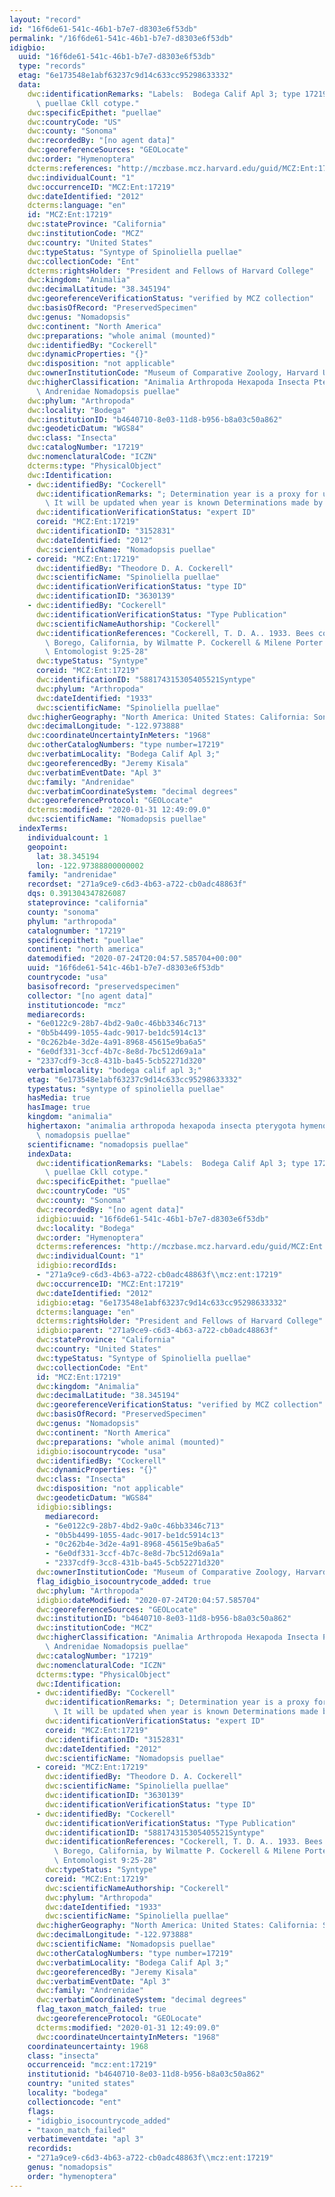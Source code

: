 ```yaml
---
layout: "record"
id: "16f6de61-541c-46b1-b7e7-d8303e6f53db"
permalink: "/16f6de61-541c-46b1-b7e7-d8303e6f53db"
idigbio:
  uuid: "16f6de61-541c-46b1-b7e7-d8303e6f53db"
  type: "records"
  etag: "6e173548e1abf63237c9d14c633cc95298633332"
  data:
    dwc:identificationRemarks: "Labels:  Bodega Calif Apl 3; type 17219; Spinoliella\
      \ puellae Ckll cotype."
    dwc:specificEpithet: "puellae"
    dwc:countryCode: "US"
    dwc:county: "Sonoma"
    dwc:recordedBy: "[no agent data]"
    dwc:georeferenceSources: "GEOLocate"
    dwc:order: "Hymenoptera"
    dcterms:references: "http://mczbase.mcz.harvard.edu/guid/MCZ:Ent:17219"
    dwc:individualCount: "1"
    dwc:occurrenceID: "MCZ:Ent:17219"
    dwc:dateIdentified: "2012"
    dcterms:language: "en"
    id: "MCZ:Ent:17219"
    dwc:stateProvince: "California"
    dwc:institutionCode: "MCZ"
    dwc:country: "United States"
    dwc:typeStatus: "Syntype of Spinoliella puellae"
    dwc:collectionCode: "Ent"
    dcterms:rightsHolder: "President and Fellows of Harvard College"
    dwc:kingdom: "Animalia"
    dwc:decimalLatitude: "38.345194"
    dwc:georeferenceVerificationStatus: "verified by MCZ collection"
    dwc:basisOfRecord: "PreservedSpecimen"
    dwc:genus: "Nomadopsis"
    dwc:continent: "North America"
    dwc:preparations: "whole animal (mounted)"
    dwc:identifiedBy: "Cockerell"
    dwc:dynamicProperties: "{}"
    dwc:disposition: "not applicable"
    dwc:ownerInstitutionCode: "Museum of Comparative Zoology, Harvard University"
    dwc:higherClassification: "Animalia Arthropoda Hexapoda Insecta Pterygota Hymenoptera\
      \ Andrenidae Nomadopsis puellae"
    dwc:phylum: "Arthropoda"
    dwc:locality: "Bodega"
    dwc:institutionID: "b4640710-8e03-11d8-b956-b8a03c50a862"
    dwc:geodeticDatum: "WGS84"
    dwc:class: "Insecta"
    dwc:catalogNumber: "17219"
    dwc:nomenclaturalCode: "ICZN"
    dcterms:type: "PhysicalObject"
    dwc:Identification:
    - dwc:identifiedBy: "Cockerell"
      dwc:identificationRemarks: "; Determination year is a proxy for unknown data.\
        \ It will be updated when year is known Determinations made by Cockerell"
      dwc:identificationVerificationStatus: "expert ID"
      coreid: "MCZ:Ent:17219"
      dwc:identificationID: "3152831"
      dwc:dateIdentified: "2012"
      dwc:scientificName: "Nomadopsis puellae"
    - coreid: "MCZ:Ent:17219"
      dwc:identifiedBy: "Theodore D. A. Cockerell"
      dwc:scientificName: "Spinoliella puellae"
      dwc:identificationVerificationStatus: "type ID"
      dwc:identificationID: "3630139"
    - dwc:identifiedBy: "Cockerell"
      dwc:identificationVerificationStatus: "Type Publication"
      dwc:scientificNameAuthorship: "Cockerell"
      dwc:identificationReferences: "Cockerell, T. D. A.. 1933. Bees collected at\
        \ Borego, California, by Wilmatte P. Cockerell & Milene Porter. Pan-Pacific\
        \ Entomologist 9:25-28"
      dwc:typeStatus: "Syntype"
      coreid: "MCZ:Ent:17219"
      dwc:identificationID: "588174315305405521Syntype"
      dwc:phylum: "Arthropoda"
      dwc:dateIdentified: "1933"
      dwc:scientificName: "Spinoliella puellae"
    dwc:higherGeography: "North America: United States: California: Sonoma"
    dwc:decimalLongitude: "-122.973888"
    dwc:coordinateUncertaintyInMeters: "1968"
    dwc:otherCatalogNumbers: "type number=17219"
    dwc:verbatimLocality: "Bodega Calif Apl 3;"
    dwc:georeferencedBy: "Jeremy Kisala"
    dwc:verbatimEventDate: "Apl 3"
    dwc:family: "Andrenidae"
    dwc:verbatimCoordinateSystem: "decimal degrees"
    dwc:georeferenceProtocol: "GEOLocate"
    dcterms:modified: "2020-01-31 12:49:09.0"
    dwc:scientificName: "Nomadopsis puellae"
  indexTerms:
    individualcount: 1
    geopoint:
      lat: 38.345194
      lon: -122.97388800000002
    family: "andrenidae"
    recordset: "271a9ce9-c6d3-4b63-a722-cb0adc48863f"
    dqs: 0.391304347826087
    stateprovince: "california"
    county: "sonoma"
    phylum: "arthropoda"
    catalognumber: "17219"
    specificepithet: "puellae"
    continent: "north america"
    datemodified: "2020-07-24T20:04:57.585704+00:00"
    uuid: "16f6de61-541c-46b1-b7e7-d8303e6f53db"
    countrycode: "usa"
    basisofrecord: "preservedspecimen"
    collector: "[no agent data]"
    institutioncode: "mcz"
    mediarecords:
    - "6e0122c9-28b7-4bd2-9a0c-46bb3346c713"
    - "0b5b4499-1055-4adc-9017-be1dc5914c13"
    - "0c262b4e-3d2e-4a91-8968-45615e9ba6a5"
    - "6e0df331-3ccf-4b7c-8e8d-7bc512d69a1a"
    - "2337cdf9-3cc8-431b-ba45-5cb52271d320"
    verbatimlocality: "bodega calif apl 3;"
    etag: "6e173548e1abf63237c9d14c633cc95298633332"
    typestatus: "syntype of spinoliella puellae"
    hasMedia: true
    hasImage: true
    kingdom: "animalia"
    highertaxon: "animalia arthropoda hexapoda insecta pterygota hymenoptera andrenidae\
      \ nomadopsis puellae"
    scientificname: "nomadopsis puellae"
    indexData:
      dwc:identificationRemarks: "Labels:  Bodega Calif Apl 3; type 17219; Spinoliella\
        \ puellae Ckll cotype."
      dwc:specificEpithet: "puellae"
      dwc:countryCode: "US"
      dwc:county: "Sonoma"
      dwc:recordedBy: "[no agent data]"
      idigbio:uuid: "16f6de61-541c-46b1-b7e7-d8303e6f53db"
      dwc:locality: "Bodega"
      dwc:order: "Hymenoptera"
      dcterms:references: "http://mczbase.mcz.harvard.edu/guid/MCZ:Ent:17219"
      dwc:individualCount: "1"
      idigbio:recordIds:
      - "271a9ce9-c6d3-4b63-a722-cb0adc48863f\\mcz:ent:17219"
      dwc:occurrenceID: "MCZ:Ent:17219"
      dwc:dateIdentified: "2012"
      idigbio:etag: "6e173548e1abf63237c9d14c633cc95298633332"
      dcterms:language: "en"
      dcterms:rightsHolder: "President and Fellows of Harvard College"
      idigbio:parent: "271a9ce9-c6d3-4b63-a722-cb0adc48863f"
      dwc:stateProvince: "California"
      dwc:country: "United States"
      dwc:typeStatus: "Syntype of Spinoliella puellae"
      dwc:collectionCode: "Ent"
      id: "MCZ:Ent:17219"
      dwc:kingdom: "Animalia"
      dwc:decimalLatitude: "38.345194"
      dwc:georeferenceVerificationStatus: "verified by MCZ collection"
      dwc:basisOfRecord: "PreservedSpecimen"
      dwc:genus: "Nomadopsis"
      dwc:continent: "North America"
      dwc:preparations: "whole animal (mounted)"
      idigbio:isocountrycode: "usa"
      dwc:identifiedBy: "Cockerell"
      dwc:dynamicProperties: "{}"
      dwc:class: "Insecta"
      dwc:disposition: "not applicable"
      dwc:geodeticDatum: "WGS84"
      idigbio:siblings:
        mediarecord:
        - "6e0122c9-28b7-4bd2-9a0c-46bb3346c713"
        - "0b5b4499-1055-4adc-9017-be1dc5914c13"
        - "0c262b4e-3d2e-4a91-8968-45615e9ba6a5"
        - "6e0df331-3ccf-4b7c-8e8d-7bc512d69a1a"
        - "2337cdf9-3cc8-431b-ba45-5cb52271d320"
      dwc:ownerInstitutionCode: "Museum of Comparative Zoology, Harvard University"
      flag_idigbio_isocountrycode_added: true
      dwc:phylum: "Arthropoda"
      idigbio:dateModified: "2020-07-24T20:04:57.585704"
      dwc:georeferenceSources: "GEOLocate"
      dwc:institutionID: "b4640710-8e03-11d8-b956-b8a03c50a862"
      dwc:institutionCode: "MCZ"
      dwc:higherClassification: "Animalia Arthropoda Hexapoda Insecta Pterygota Hymenoptera\
        \ Andrenidae Nomadopsis puellae"
      dwc:catalogNumber: "17219"
      dwc:nomenclaturalCode: "ICZN"
      dcterms:type: "PhysicalObject"
      dwc:Identification:
      - dwc:identifiedBy: "Cockerell"
        dwc:identificationRemarks: "; Determination year is a proxy for unknown data.\
          \ It will be updated when year is known Determinations made by Cockerell"
        dwc:identificationVerificationStatus: "expert ID"
        coreid: "MCZ:Ent:17219"
        dwc:identificationID: "3152831"
        dwc:dateIdentified: "2012"
        dwc:scientificName: "Nomadopsis puellae"
      - coreid: "MCZ:Ent:17219"
        dwc:identifiedBy: "Theodore D. A. Cockerell"
        dwc:scientificName: "Spinoliella puellae"
        dwc:identificationID: "3630139"
        dwc:identificationVerificationStatus: "type ID"
      - dwc:identifiedBy: "Cockerell"
        dwc:identificationVerificationStatus: "Type Publication"
        dwc:identificationID: "588174315305405521Syntype"
        dwc:identificationReferences: "Cockerell, T. D. A.. 1933. Bees collected at\
          \ Borego, California, by Wilmatte P. Cockerell & Milene Porter. Pan-Pacific\
          \ Entomologist 9:25-28"
        dwc:typeStatus: "Syntype"
        coreid: "MCZ:Ent:17219"
        dwc:scientificNameAuthorship: "Cockerell"
        dwc:phylum: "Arthropoda"
        dwc:dateIdentified: "1933"
        dwc:scientificName: "Spinoliella puellae"
      dwc:higherGeography: "North America: United States: California: Sonoma"
      dwc:decimalLongitude: "-122.973888"
      dwc:scientificName: "Nomadopsis puellae"
      dwc:otherCatalogNumbers: "type number=17219"
      dwc:verbatimLocality: "Bodega Calif Apl 3;"
      dwc:georeferencedBy: "Jeremy Kisala"
      dwc:verbatimEventDate: "Apl 3"
      dwc:family: "Andrenidae"
      dwc:verbatimCoordinateSystem: "decimal degrees"
      flag_taxon_match_failed: true
      dwc:georeferenceProtocol: "GEOLocate"
      dcterms:modified: "2020-01-31 12:49:09.0"
      dwc:coordinateUncertaintyInMeters: "1968"
    coordinateuncertainty: 1968
    class: "insecta"
    occurrenceid: "mcz:ent:17219"
    institutionid: "b4640710-8e03-11d8-b956-b8a03c50a862"
    country: "united states"
    locality: "bodega"
    collectioncode: "ent"
    flags:
    - "idigbio_isocountrycode_added"
    - "taxon_match_failed"
    verbatimeventdate: "apl 3"
    recordids:
    - "271a9ce9-c6d3-4b63-a722-cb0adc48863f\\mcz:ent:17219"
    genus: "nomadopsis"
    order: "hymenoptera"
---
```

